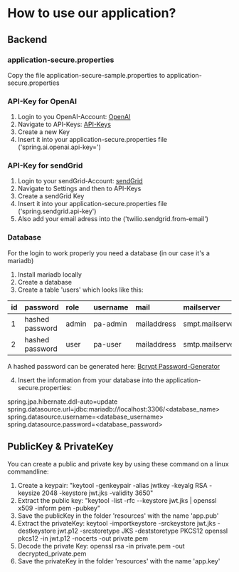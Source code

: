 # How to use our application?

## Backend

### application-secure.properties
Copy the file application-secure-sample.properties to application-secure.properties

### API-Key for OpenAI
1. Login to you OpenAI-Account: [OpenAI](https://openai.com/)
2. Navigate to API-Keys: [API-Keys](https://platform.openai.com/api-keys)
3. Create a new Key
4. Insert it into your application-secure.properties file ('spring.ai.openai.api-key=')

### API-Key for sendGrid
1. Login to your sendGrid-Account:  [sendGrid](https://sendgrid.com/)
2. Navigate to Settings and then to API-Keys
3. Create a sendGrid Key
4. Insert it into your application-secure.properties file ('spring.sendgrid.api-key')
5. Also add your email adress into the ('twilio.sendgrid.from-email')

### Database
For the login to work properly you need a database (in our case it's a mariadb)

1. Install mariadb locally 
2. Create a database 
3. Create a table 'users' which looks like this:

| id          | password          | role  | username | mail | mailserver | mailpassword | mailport | openaikey | sendgridkey |
|:------------|:------------------|:------|:---------|:-----|:-----------|:-------------|:---------|:----------|:------------|
| 1           | hashed password   | admin | pa-admin | mailaddress | smpt.mailserver | password | 587 | key | key |
| 2           | hashed password   | user  | pa-user  | mailaddress | smtp.mailserver | password | 587 | key | key |

A hashed password can be generated here: [Bcrypt Password-Generator](https://bcrypt-generator.com/)

4. Insert the information from your database into the application-secure.properties: 

spring.jpa.hibernate.ddl-auto=update
spring.datasource.url=jdbc:mariadb://localhost:3306/<database_name>
spring.datasource.username=<database_username>
spring.datasource.password=<database_password>

## PublicKey & PrivateKey

You can create a public and private key by using these command on a linux commandline:
1. Create a keypair: "keytool -genkeypair -alias jwtkey -keyalg RSA -keysize 2048 -keystore jwt.jks -validity 3650"
2. Extract the public key: "keytool -list -rfc --keystore jwt.jks | openssl x509 -inform pem -pubkey"
3. Save the publicKey in the folder 'resources' with the name 'app.pub'
4. Extract the privateKey:
keytool -importkeystore -srckeystore jwt.jks -destkeystore jwt.p12 -srcstoretype JKS -deststoretype PKCS12
openssl pkcs12 -in jwt.p12 -nocerts -out private.pem
5. Decode the private Key: openssl rsa -in private.pem -out decrypted_private.pem
6. Save the privateKey in the folder 'resources' with the name 'app.key'


